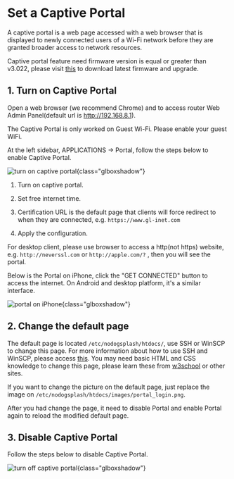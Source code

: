 # Set a Captive Portal

A captive portal is a web page accessed with a web browser that is displayed to newly connected users of a Wi-Fi network before they are granted broader access to network resources.

Captive portal feature need firmware version is equal or greater than v3.022, please visit <a href="https://docs.gl-inet.com/en/3/release_notes/">this</a> to download latest firmware and upgrade.

## 1. Turn on Captive Portal

Open a web browser (we recommend Chrome) and to access router Web Admin Panel(default url is <a href="http://192.168.8.1" target="_blank">http://192.168.8.1</a>).

The Captive Portal is only worked on Guest Wi-Fi. Please enable your guest WiFi.

At the left sidebar, APPLICATIONS -> Portal, follow the steps below to enable Captive Portal.

![turn on captive portal](https://static.gl-inet.com/docs/en/3/tutorials/captive_portal/turn-on-captive-portal.png){class="glboxshadow"}

1) Turn on captive portal. 

2) Set free internet time.

3) Certification URL is the default page that clients will force redirect to when they are connected, e.g. `https://www.gl-inet.com`

4) Apply the configuration.

For desktop client, please use browser to access a http(not https) website, e.g. `http://neverssl.com` or `http://apple.com/?` , then you will see the portal.

Below is the Portal on iPhone, click the "GET CONNECTED" button to access the internet. On Android and desktop platform, it's a similar interface.

![portal on iPhone](https://static.gl-inet.com/docs/en/3/tutorials/captive_portal/portal-on-ios.png){class="glboxshadow"}

## 2. Change the default page

The default page is located `/etc/nodogsplash/htdocs/`, use SSH or WinSCP to change this page. For more information about how to use SSH and WinSCP, please access <a href="https://docs.gl-inet.com/en/3/app/ssh/" target="_blank">this</a>. You may need basic HTML and CSS knowledge to change this page, please learn these from <a href="https://www.w3schools.com/" target="_blank">w3school</a> or other sites.

If you want to change the picture on the default page, just replace the image on `/etc/nodogsplash/htdocs/images/portal_login.png`.

After you had change the page, it need to disable Portal and enable Portal again to reload the modified default page.

## 3. Disable Captive Portal

Follow the steps below to disable Captive Portal.

![turn off captive portal](https://static.gl-inet.com/docs/en/3/tutorials/captive_portal/turn-off-captive-portal.png){class="glboxshadow"}
